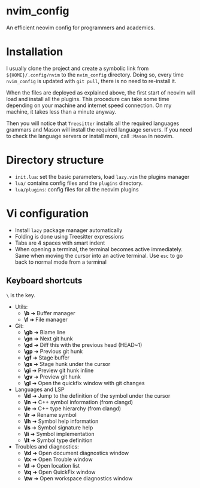 # nvim_config

An efficient neovim config for programmers and academics.

# Installation

I usually clone the project and create a symbolic link from `${HOME}/.config/nvim` to the `nvim_config` directory.
Doing so, every time `nvim_config` is updated with `git pull`, there is no need to re-install it.

When the files are deployed as explained above, the first start of neovim will load and install all the plugins.
This procedure can take some time depending on your machine and internet speed connection. On my machine, it takes
less than a minute anyway.

Then you will notice that `Treesitter` installs all the required languages grammars and Mason will install the required
language servers. If you need to check the language servers or install more, call `:Mason` in neovim.

# Directory structure

- `init.lua`: set the basic parameters, load `lazy.vim` the plugins manager
- `lua/` contains config files and the `plugins` directory.
- `lua/plugins`: config files for all the neovim plugins


# Vi configuration
- Install `lazy` package manager automatically
- Folding is done using Treesitter expressions
- Tabs are 4 spaces with smart indent
- When opening a terminal, the terminal becomes active immediately. Same when moving the cursor into an active terminal.
  Use `esc` to go back to normal mode from a terminal

## Keyboard shortcuts

`\` is the __<Leader>__ key.

- Utils:
  - **\b** ➜ Buffer manager
  - **\f** ➜ File manager
- Git:
  - **\gb** ➜ Blame line
  - **\gn** ➜ Next git hunk 
  - **\gd** ➜ Diff this with the previous head (HEAD~1)
  - **\gp** ➜ Previous git hunk
  - **\gf** ➜ Stage buffer
  - **\gs** ➜ Stage hunk under the cursor
  - **\gi** ➜ Preview git hunk inline
  - **\gv** ➜ Preview git hunk
  - **\gl** ➜ Open the quickfix window with git changes
- Languages and LSP
  - **\ld** ➜ Jump to the definition of the symbol under the cursor
  - **\ln** ➜ C++ symbol information (from clangd)
  - **\le** ➜ C++ type hierarchy (from clangd)
  - **\lr** ➜ Rename symbol
  - **\lh** ➜ Symbol help information
  - **\ls** ➜ Symbol signature help
  - **\li** ➜ Symbol implementation
  - **\lt** ➜ Symbol type definition
- Troubles and diagnostics:
  - **\td** ➜ Open document diagnostics window
  - **\tx** ➜ Open Trouble window
  - **\tl** ➜ Open location list
  - **\tq** ➜ Open QuickFix window
  - **\tw** ➜ Open workspace diagnostics window
